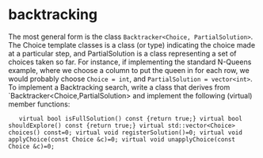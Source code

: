 # backtracking


The most general form is the class `Backtracker<Choice, PartialSolution>`. The Choice template classes is a class (or type) indicating
the choice made at a particular step, and PartialSolution is a class representing a set of choices taken so far. For instance, if
implementing the standard N-Queens example, where we choose a column to put the queen in for each row, we would probably choose
`Choice = int`, and `PartialSolution = vector<int>`. To implement a Backtracking search, write a class that derives from
`Backtracker<Choice,PartialSolution> and implement the following (virtual) member functions:

`    virtual bool isFullSolution() const {return true;}
    virtual bool shouldExplore() const {return true;}
    virtual std::vector<Choice> choices() const=0;
    virtual void registerSolution()=0;
    virtual void applyChoice(const Choice &c)=0;
    virtual void unapplyChoice(const Choice &c)=0;
`
